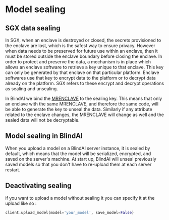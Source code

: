 # Model sealing

## SGX data sealing

In SGX, when an enclave is destroyed or closed, the secrets provisioned to the enclave are lost, which is the safest way to ensure privacy. However when data needs to be preserved for future use within an enclave, then it must be stored outside the enclave boundary before closing the enclave. In order to protect and preserve the data, a mechanism is in place which allows an enclave software to retrieve a key unique to that enclave. This key can only be generated by that enclave on that particular platform. Enclave softwares use that key to encrypt data to the platform or to decrypt data already on the platform. SGX refers to these encrypt and decrypt operations as sealing and unsealing.

In BlindAI we bind the [MRENCLAVE](privacy.md#verifying-the-enclave) to the sealing key. This means that only an enclave with the same MRENCLAVE, and therefore the same code, will be able to generate the key to unseal the data. Similarly if any attribute related to the enclave changes, the MRENCLAVE will change as well and the sealed data will not be decryptable.

## Model sealing in BlindAI

When you upload a model on a BlindAI server instance, it is sealed by default, which means that the model will be serialized, encrypted, and saved on the server's machine. At start up, BlindAI will unseal previously saved models so that you don't have to re-upload them at each server restart.

## Deactivating sealing

if you want to upload a model without sealing it you can specify it at the upload like so :

```python
client.upload_model(model='your_model', save_model=False)
```